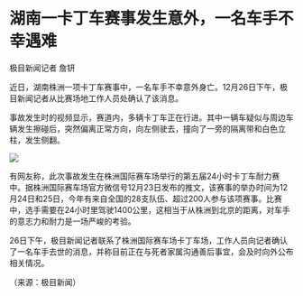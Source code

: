 # 湖南一卡丁车赛事发生意外，一名车手不幸遇难

极目新闻记者 詹钘

近日，湖南株洲一项卡丁车赛事中，一名车手不幸意外身亡。12月26日下午，极目新闻记者从比赛场地工作人员处确认了该消息。

事故发生时的视频显示，赛道内，多辆卡丁车正在行进。其中一辆车疑似与周边车辆发生擦碰后，突然偏离正常方向，向左侧驶去，撞向了一旁的隔离带和白色立柱，发生侧翻。

![](https://inews.gtimg.com/newsapp_bt/0/15577738421/1000)

有网友称，此次事故发生在株洲国际赛车场举行的第五届24小时卡丁车耐力赛中。据株洲国际赛车场官方微信号12月23日发布的推文，该赛事的举办时间为12月24日和25日，今年有来自全国的28支队伍、超过200人参与该项赛事。比赛中，选手需要在24小时里驾驶1400公里，这相当于从株洲到北京的距离，对车手的意志力和耐力是一场严峻的考验。

26日下午，极目新闻记者联系了株洲国际赛车场卡丁车场，工作人员向记者确认了一名车手去世的消息，并称目前正在与死者家属沟通善后事宜，会及时向外公布相关情况。

（来源：极目新闻）

